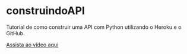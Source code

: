 # construindoAPI
 Tutorial de como construir uma API com Python utilizando o Heroku e o GitHub.
 
[Assista ao vídeo aqui
](https://share.vidyard.com/watch/pBsYqbErw3N4reLPX9eXyo?)
